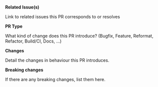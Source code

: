 **Related Issue(s)**

Link to related issues this PR corresponds to or resolves

**PR Type**

What kind of change does this PR introduce? (Bugfix, Feature, Reformat, Refactor, Build/CI, Docs, ...)

**Changes**

Detail the changes in behaviour this PR introduces.

**Breaking changes**

If there are any breaking changes, list them here.
